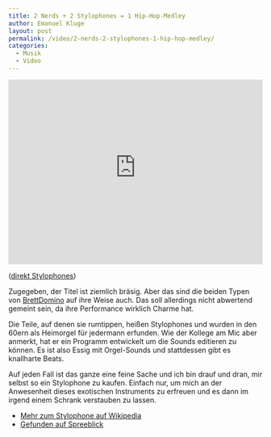```yaml
---
title: 2 Nerds + 2 Stylophones = 1 Hip-Hop-Medley
author: Emanuel Kluge
layout: post
permalink: /video/2-nerds-2-stylophones-1-hip-hop-medley/
categories:
  - Musik
  - Video
---
```


<div style="position: relative; max-width: 660px; padding-top: 72.727273%; margin: 1em 0; overflow: hidden">
  <iframe width="640" height="480" src="https://www.youtube-nocookie.com/embed/hELTtsBRie4?rel=0" frameborder="0" allowfullscreen style="position: absolute; top: 0; right: 0; bottom: 0; left: 0; width: 100%; height: 100%"></iframe>
</div>

([direkt Stylophones][youtube])

Zugegeben, der Titel ist ziemlich bräsig. Aber das sind die beiden Typen von [BrettDomino][brettdomino] auf ihre Weise auch. Das soll allerdings nicht abwertend gemeint sein, da ihre Performance wirklich Charme hat.

Die Teile, auf denen sie rumtippen, heißen Stylophones und wurden in den 60ern als Heimorgel für jedermann erfunden. Wie der Kollege am Mic aber anmerkt, hat er ein Programm entwickelt um die Sounds editieren zu können. Es ist also Essig mit Orgel-Sounds und stattdessen gibt es knallharte Beats.

Auf jeden Fall ist das ganze eine feine Sache und ich bin drauf und dran, mir selbst so ein Stylophone zu kaufen. Einfach nur, um mich an der Anwesenheit dieses exotischen Instruments zu erfreuen und es dann im irgend einem Schrank verstauben zu lassen.

  * [Mehr zum Stylophone auf Wikipedia][wikipedia]
  * [Gefunden auf Spreeblick][spreeblick]

[youtube]: http://www.youtube.com/watch?v=hELTtsBRie4
[brettdomino]: http://brettdomino.com/
[wikipedia]: http://de.wikipedia.org/wiki/Stylophone
[spreeblick]: http://www.spreeblick.com/2009/10/14/brett-domino-stylophone-beatbox-hiphop-medley/
